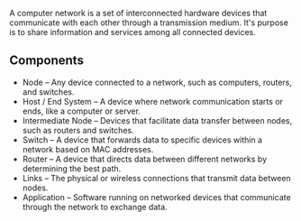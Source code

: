 A computer network is a set of interconnected hardware devices that communicate with each other through a transmission medium. It's purpose is to share information and services among all connected devices.
## Components
- Node – Any device connected to a network, such as computers, routers, and switches.
- Host / End System – A device where network communication starts or ends, like a computer or server.
- Intermediate Node – Devices that facilitate data transfer between nodes, such as routers and switches.
- Switch – A device that forwards data to specific devices within a network based on MAC addresses.
- Router – A device that directs data between different networks by determining the best path.
- Links – The physical or wireless connections that transmit data between nodes.
- Application – Software running on networked devices that communicate through the network to exchange data.